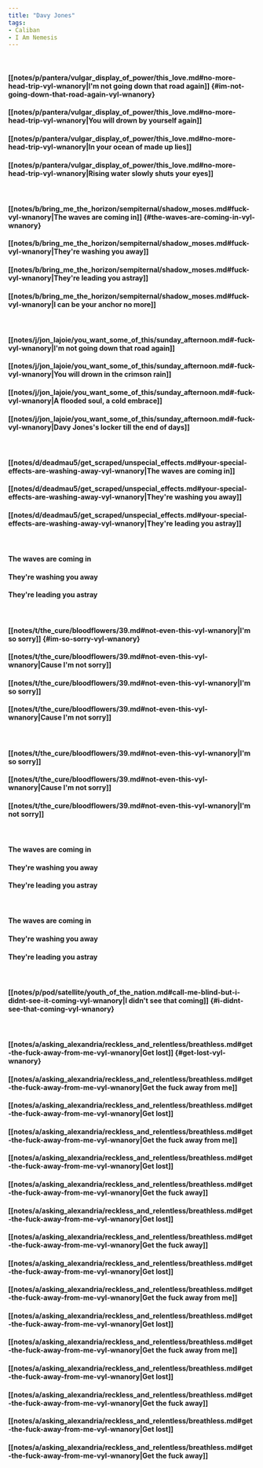 ```yaml
---
title: "Davy Jones"
tags:
- Caliban
- I Am Nemesis
---
```

&nbsp;
#### [[notes/p/pantera/vulgar_display_of_power/this_love.md#no-more-head-trip-vyl-wnanory|I'm not going down that road again]] {#im-not-going-down-that-road-again-vyl-wnanory}
#### [[notes/p/pantera/vulgar_display_of_power/this_love.md#no-more-head-trip-vyl-wnanory|You will drown by yourself again]]
#### [[notes/p/pantera/vulgar_display_of_power/this_love.md#no-more-head-trip-vyl-wnanory|In your ocean of made up lies]]
#### [[notes/p/pantera/vulgar_display_of_power/this_love.md#no-more-head-trip-vyl-wnanory|Rising water slowly shuts your eyes]]
&nbsp;
#### [[notes/b/bring_me_the_horizon/sempiternal/shadow_moses.md#fuck-vyl-wnanory|The waves are coming in]] {#the-waves-are-coming-in-vyl-wnanory}
#### [[notes/b/bring_me_the_horizon/sempiternal/shadow_moses.md#fuck-vyl-wnanory|They're washing you away]]
#### [[notes/b/bring_me_the_horizon/sempiternal/shadow_moses.md#fuck-vyl-wnanory|They're leading you astray]]
#### [[notes/b/bring_me_the_horizon/sempiternal/shadow_moses.md#fuck-vyl-wnanory|I can be your anchor no more]]
&nbsp;
#### [[notes/j/jon_lajoie/you_want_some_of_this/sunday_afternoon.md#-fuck-vyl-wnanory|I'm not going down that road again]]
#### [[notes/j/jon_lajoie/you_want_some_of_this/sunday_afternoon.md#-fuck-vyl-wnanory|You will drown in the crimson rain]]
#### [[notes/j/jon_lajoie/you_want_some_of_this/sunday_afternoon.md#-fuck-vyl-wnanory|A flooded soul, a cold embrace]]
#### [[notes/j/jon_lajoie/you_want_some_of_this/sunday_afternoon.md#-fuck-vyl-wnanory|Davy Jones's locker till the end of days]]
&nbsp;
#### [[notes/d/deadmau5/get_scraped/unspecial_effects.md#your-special-effects-are-washing-away-vyl-wnanory|The waves are coming in]]
#### [[notes/d/deadmau5/get_scraped/unspecial_effects.md#your-special-effects-are-washing-away-vyl-wnanory|They're washing you away]]
#### [[notes/d/deadmau5/get_scraped/unspecial_effects.md#your-special-effects-are-washing-away-vyl-wnanory|They're leading you astray]]
&nbsp;
#### The waves are coming in
#### They're washing you away
#### They're leading you astray
&nbsp;
#### [[notes/t/the_cure/bloodflowers/39.md#not-even-this-vyl-wnanory|I'm so sorry]] {#im-so-sorry-vyl-wnanory}
#### [[notes/t/the_cure/bloodflowers/39.md#not-even-this-vyl-wnanory|Cause I'm not sorry]]
#### [[notes/t/the_cure/bloodflowers/39.md#not-even-this-vyl-wnanory|I'm so sorry]]
#### [[notes/t/the_cure/bloodflowers/39.md#not-even-this-vyl-wnanory|Cause I'm not sorry]]
&nbsp;
#### [[notes/t/the_cure/bloodflowers/39.md#not-even-this-vyl-wnanory|I'm so sorry]]
#### [[notes/t/the_cure/bloodflowers/39.md#not-even-this-vyl-wnanory|Cause I'm not sorry]]
#### [[notes/t/the_cure/bloodflowers/39.md#not-even-this-vyl-wnanory|I'm not sorry]]
&nbsp;
#### The waves are coming in
#### They're washing you away
#### They're leading you astray
&nbsp;
#### The waves are coming in
#### They're washing you away
#### They're leading you astray
&nbsp;
#### [[notes/p/pod/satellite/youth_of_the_nation.md#call-me-blind-but-i-didnt-see-it-coming-vyl-wnanory|I didn't see that coming]] {#i-didnt-see-that-coming-vyl-wnanory}
&nbsp;
#### [[notes/a/asking_alexandria/reckless_and_relentless/breathless.md#get-the-fuck-away-from-me-vyl-wnanory|Get lost]] {#get-lost-vyl-wnanory}
#### [[notes/a/asking_alexandria/reckless_and_relentless/breathless.md#get-the-fuck-away-from-me-vyl-wnanory|Get the fuck away from me]]
#### [[notes/a/asking_alexandria/reckless_and_relentless/breathless.md#get-the-fuck-away-from-me-vyl-wnanory|Get lost]]
#### [[notes/a/asking_alexandria/reckless_and_relentless/breathless.md#get-the-fuck-away-from-me-vyl-wnanory|Get the fuck away from me]]
#### [[notes/a/asking_alexandria/reckless_and_relentless/breathless.md#get-the-fuck-away-from-me-vyl-wnanory|Get lost]]
#### [[notes/a/asking_alexandria/reckless_and_relentless/breathless.md#get-the-fuck-away-from-me-vyl-wnanory|Get the fuck away]]
#### [[notes/a/asking_alexandria/reckless_and_relentless/breathless.md#get-the-fuck-away-from-me-vyl-wnanory|Get lost]]
#### [[notes/a/asking_alexandria/reckless_and_relentless/breathless.md#get-the-fuck-away-from-me-vyl-wnanory|Get the fuck away]]
#### [[notes/a/asking_alexandria/reckless_and_relentless/breathless.md#get-the-fuck-away-from-me-vyl-wnanory|Get lost]]
#### [[notes/a/asking_alexandria/reckless_and_relentless/breathless.md#get-the-fuck-away-from-me-vyl-wnanory|Get the fuck away from me]]
#### [[notes/a/asking_alexandria/reckless_and_relentless/breathless.md#get-the-fuck-away-from-me-vyl-wnanory|Get lost]]
#### [[notes/a/asking_alexandria/reckless_and_relentless/breathless.md#get-the-fuck-away-from-me-vyl-wnanory|Get the fuck away from me]]
#### [[notes/a/asking_alexandria/reckless_and_relentless/breathless.md#get-the-fuck-away-from-me-vyl-wnanory|Get lost]]
#### [[notes/a/asking_alexandria/reckless_and_relentless/breathless.md#get-the-fuck-away-from-me-vyl-wnanory|Get the fuck away]]
#### [[notes/a/asking_alexandria/reckless_and_relentless/breathless.md#get-the-fuck-away-from-me-vyl-wnanory|Get lost]]
#### [[notes/a/asking_alexandria/reckless_and_relentless/breathless.md#get-the-fuck-away-from-me-vyl-wnanory|Get the fuck away]]
